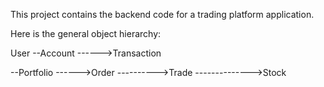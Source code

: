 This project contains the backend code for a trading platform application.

Here is the general object hierarchy:

User
--Account
------>Transaction

--Portfolio
------>Order
---------->Trade
-------------->Stock
